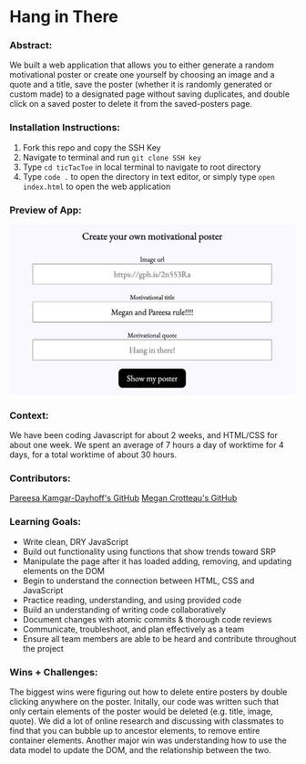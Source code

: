 # Hang in There  

### Abstract:
We built a web application that allows you to either generate a random motivational poster or create one yourself by choosing an image and a quote and a title, save the poster (whether it is randomly generated or custom made) to a designated page without saving duplicates, and double click on a saved poster to delete it from the saved-posters page. 

### Installation Instructions:
1. Fork this repo and copy the SSH Key
2. Navigate to terminal and run `git clone SSH key`
3. Type `cd ticTacToe` in local terminal to navigate to root directory
4. Type `code .` to open the directory in text editor, or simply type `open index.html` to open the web application
   
### Preview of App:
![screen shot of create poster page](./readme-imgs/Screensho.png)

### Context:
We have been coding Javascript for about 2 weeks, and HTML/CSS for about one week. We spent an average of 7 hours a day of worktime for 4 days, for a total worktime of about 30 hours. 

### Contributors:
[Pareesa Kamgar-Dayhoff's GitHub](https://github.com/pareesakd1118)
[Megan Crotteau's GitHub](https://github.com/crotteau)

### Learning Goals:
- Write clean, DRY JavaScript
- Build out functionality using functions that show trends toward SRP
- Manipulate the page after it has loaded adding, removing, and updating elements on the DOM
- Begin to understand the connection between HTML, CSS and JavaScript
- Practice reading, understanding, and using provided code
- Build an understanding of writing code collaboratively
- Document changes with atomic commits & thorough code reviews
- Communicate, troubleshoot, and plan effectively as a team
- Ensure all team members are able to be heard and contribute throughout the project

### Wins + Challenges:
The biggest wins were figuring out how to delete entire posters by double clicking anywhere on the poster. Initally, our code was written such that only certain elements of the poster would be deleted (e.g. title, image, quote). We did a lot of online research and discussing with classmates to find that you can bubble up to ancestor elements, to remove entire container elements. Another major win was understanding how to use the data model to update the DOM, and the relationship between the two. 
